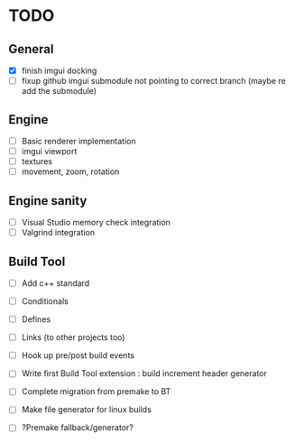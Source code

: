 # TODO

## General
- [x] finish imgui docking
- [ ] fixup github imgui submodule not pointing to correct branch (maybe re add the submodule)

## Engine
- [ ] Basic renderer implementation
- [ ] imgui viewport
- [ ] textures
- [ ] movement, zoom, rotation

## Engine sanity
- [ ] Visual Studio memory check integration
- [ ] Valgrind integration

## Build Tool
- [ ] Add c++ standard
- [ ] Conditionals
- [ ] Defines
- [ ] Links (to other projects too)
- [ ] Hook up pre/post build events
- [ ] Write first Build Tool extension : build increment header generator
- [ ] Complete migration from premake to BT
- [ ] Make file generator for linux builds
- [ ] ?Premake fallback/generator?



